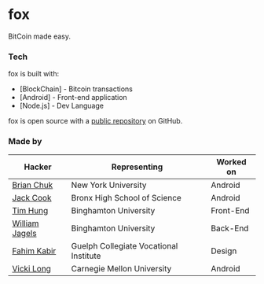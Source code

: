 # fox

BitCoin made easy.

### Tech

fox is built with:

* [BlockChain] - Bitcoin transactions
* [Android] - Front-end application
* [Node.js] - Dev Language

fox is open source with a [public repository](https://github.com/wijagels/FoxWeb) on GitHub.

### Made by
Hacker|Representing|Worked on
---|---|---
[Brian Chuk](http://github.com/devChuk)     	| New York University       			| Android
[Jack Cook](jackcook.nyc)      					| Bronx High School of Science 			| Android
[Tim Hung](http://github.com/AvocadosConstant)	| Binghamton University					| Front-End
[William Jagels](http://github.com/wijagels) 	| Binghamton University					| Back-End
[Fahim Kabir](http://devpost.com/Fahim7755)    	| Guelph Collegiate Vocational Institute| Design          
[Vicki Long](http://github.com/vickilong)     	| Carnegie Mellon University 			| Android
